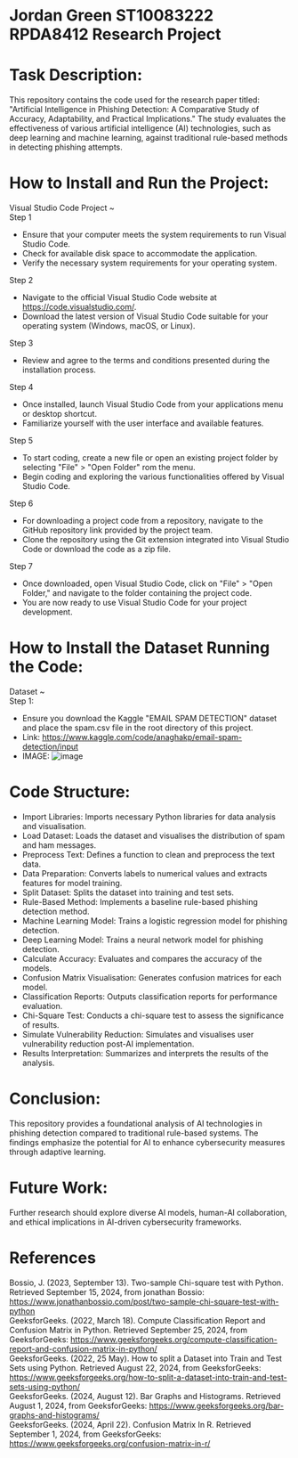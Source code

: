 # Jordan Green ST10083222 RPDA8412 Research Project  

# Task Description:  
This repository contains the code used for the research paper titled: "Artificial Intelligence in Phishing Detection: A Comparative Study of Accuracy, Adaptability, and Practical Implications." The study evaluates the effectiveness of various artificial intelligence (AI) technologies, such as deep learning and machine learning, against traditional rule-based methods in detecting phishing attempts.  

# How to Install and Run the Project:    
Visual Studio Code Project ~  
Step 1  
* Ensure that your computer meets the system requirements to run Visual Studio Code.  
* Check for available disk space to accommodate the application.  
* Verify the necessary system requirements for your operating system.  

Step 2  
* Navigate to the official Visual Studio Code website at https://code.visualstudio.com/.  
* Download the latest version of Visual Studio Code suitable for your operating system (Windows, macOS, or Linux).  

Step 3  
* Review and agree to the terms and conditions presented during the installation process.  

Step 4  
* Once installed, launch Visual Studio Code from your applications menu or desktop shortcut.  
* Familiarize yourself with the user interface and available features.  

Step 5  
* To start coding, create a new file or open an existing project folder by selecting "File" > "Open Folder" rom the menu.  
* Begin coding and exploring the various functionalities offered by Visual Studio Code.  

Step 6  
* For downloading a project code from a repository, navigate to the GitHub repository link provided by the project team.  
* Clone the repository using the Git extension integrated into Visual Studio Code or download the code as a zip file.  

Step 7  
* Once downloaded, open Visual Studio Code, click on "File" > "Open Folder," and navigate to the folder containing the project code.  
* You are now ready to use Visual Studio Code for your project development.

# How to Install the Dataset Running the Code:  
Dataset ~  
Step 1:  

* Ensure you download the Kaggle "EMAIL SPAM DETECTION" dataset and place the spam.csv file in the root directory of this project.
* Link: https://www.kaggle.com/code/anaghakp/email-spam-detection/input  
* IMAGE: ![image](https://github.com/user-attachments/assets/43199b7d-77fd-43c2-9a50-df4b96395fa1)  

# Code Structure:  
* Import Libraries: Imports necessary Python libraries for data analysis and visualisation.  
* Load Dataset: Loads the dataset and visualises the distribution of spam and ham messages.  
* Preprocess Text: Defines a function to clean and preprocess the text data.  
* Data Preparation: Converts labels to numerical values and extracts features for model training.  
* Split Dataset: Splits the dataset into training and test sets.  
* Rule-Based Method: Implements a baseline rule-based phishing detection method.  
* Machine Learning Model: Trains a logistic regression model for phishing detection.  
* Deep Learning Model: Trains a neural network model for phishing detection.  
* Calculate Accuracy: Evaluates and compares the accuracy of the models.  
* Confusion Matrix Visualisation: Generates confusion matrices for each model.  
* Classification Reports: Outputs classification reports for performance evaluation.  
* Chi-Square Test: Conducts a chi-square test to assess the significance of results.  
* Simulate Vulnerability Reduction: Simulates and visualises user vulnerability reduction post-AI implementation.  
* Results Interpretation: Summarizes and interprets the results of the analysis.

# Conclusion:  
This repository provides a foundational analysis of AI technologies in phishing detection compared to traditional rule-based systems. The findings emphasize the potential for AI to enhance cybersecurity measures through adaptive learning.  

# Future Work:  
Further research should explore diverse AI models, human-AI collaboration, and ethical implications in AI-driven cybersecurity frameworks.   

# References  
Bossio, J. (2023, September 13). Two-sample Chi-square test with Python. Retrieved September 15, 2024, from jonathan Bossio: https://www.jonathanbossio.com/post/two-sample-chi-square-test-with-python  
GeeksforGeeks. (2022, March 18). Compute Classification Report and Confusion Matrix in Python. Retrieved September 25, 2024, from GeeksforGeeks: https://www.geeksforgeeks.org/compute-classification-report-and-confusion-matrix-in-python/  
GeeksforGeeks. (2022, 25 May). How to split a Dataset into Train and Test Sets using Python. Retrieved August 22, 2024, from GeeksforGeeks: https://www.geeksforgeeks.org/how-to-split-a-dataset-into-train-and-test-sets-using-python/  
GeeksforGeeks. (2024, August 12). Bar Graphs and Histograms. Retrieved August 1, 2024, from GeeksforGeeks: https://www.geeksforgeeks.org/bar-graphs-and-histograms/  
GeeksforGeeks. (2024, April 22). Confusion Matrix In R. Retrieved September 1, 2024, from GeeksforGeeks: https://www.geeksforgeeks.org/confusion-matrix-in-r/  
